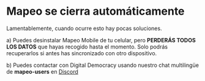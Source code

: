 # Mapeo se cierra automáticamente

Lamentablemente, cuando ocurre esto hay pocas soluciones.&#x20;

a) Puedes desinstalar Mapeo Mobile de tu celular, pero **PERDERÁS TODOS LOS DATOS** que hayas recogido hasta el momento. Solo podrás recuperarlos si antes has sincronizado con otro dispositivo.

b) Puedes contactar con Digital Democracy usando nuestro chat multilingüe de **mapeo-users** en [Discord](https://digital-democracy.us2.list-manage.com/track/click?u=e5898ac1e68db70ce0dfefa88\&id=af17ade556\&e=c6a0dac4c6)
